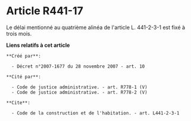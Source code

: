 # Article R441-17

Le délai mentionné au quatrième alinéa de l'article L. 441-2-3-1 est fixé à trois mois.

**Liens relatifs à cet article**

	**Créé par**:

	  - Décret n°2007-1677 du 28 novembre 2007 - art. 10

	**Cité par**:

	  - Code de justice administrative. - art. R778-1 (V)
	  - Code de justice administrative. - art. R778-2 (V)

	**Cite**:

	  - Code de la construction et de l'habitation. - art. L441-2-3-1
